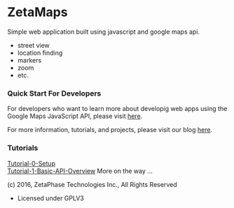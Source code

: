 # ZetaMaps
Simple web application built using javascript and google maps api.
- street view
- location finding
- markers
- zoom
- etc.

### Quick Start For Developers

For developers who want to learn more about developig web apps using the Google Maps JavaScript API, please visit <a href="https://blog.zetaphase.io/index.php/2016/06/27/google-maps-javascript-api-tutorial-setup/">here</a>.

For more information, tutorials, and projects, please visit our blog [here](blog.zetaphase.io).

### Tutorials

[Tutorial-0-Setup](https://blog.zetaphase.io/index.php/2016/06/27/google-maps-javascript-api-tutorial-setup/)  
[Tutorial-1-Basic-API-Overview](https://blog.zetaphase.io/index.php/2016/06/29/google-maps-javascript-api-tutorial-1-basic-api-overview/)
More on the way ...

(c) 2016, ZetaPhase Technologies Inc., All Rights Reserved
- Licensed under GPLV3

